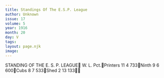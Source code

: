 ```yaml
---
title: Standings Of The E.S.P. League
author: Unknown
issue: 17
volume: 5
year: 1916
month: 20
day: V
tags:
layout: page.njk
image:
---
```

STANDING OF THE E. S. P. LEAGUE		W. L. Pct.Printers	             11  4  733Ninth		 9   6  600Cubs		 8   7  533Shed		 2  13 133
